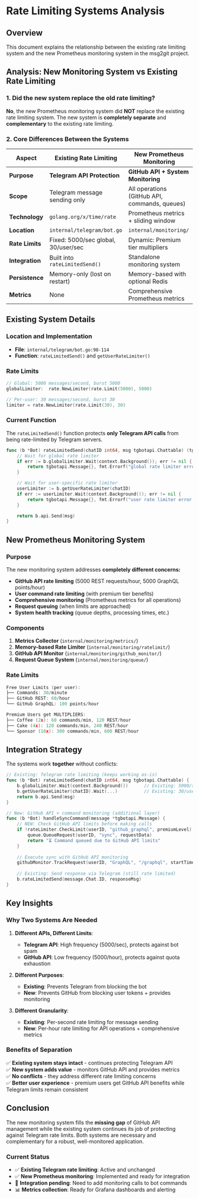 # Rate Limiting Systems Analysis

## Overview

This document explains the relationship between the existing rate limiting system and the new Prometheus monitoring system in the msg2git project.

## **Analysis: New Monitoring System vs Existing Rate Limiting**

### **1. Did the new system replace the old rate limiting?**

**No**, the new Prometheus monitoring system did **NOT** replace the existing rate limiting system. The new system is **completely separate** and **complementary** to the existing rate limiting.

### **2. Core Differences Between the Systems**

| **Aspect** | **Existing Rate Limiting** | **New Prometheus Monitoring** |
|------------|---------------------------|------------------------------|
| **Purpose** | **Telegram API Protection** | **GitHub API + System Monitoring** |
| **Scope** | Telegram message sending only | All operations (GitHub API, commands, queues) |
| **Technology** | `golang.org/x/time/rate` | Prometheus metrics + sliding window |
| **Location** | `internal/telegram/bot.go` | `internal/monitoring/` |
| **Rate Limits** | Fixed: 5000/sec global, 30/user/sec | Dynamic: Premium tier multipliers |
| **Integration** | Built into `rateLimitedSend()` | Standalone monitoring system |
| **Persistence** | Memory-only (lost on restart) | Memory-based with optional Redis |
| **Metrics** | None | Comprehensive Prometheus metrics |

## Existing System Details

### Location and Implementation
- **File**: `internal/telegram/bot.go:98-114`
- **Function**: `rateLimitedSend()` and `getUserRateLimiter()`

### Rate Limits
```go
// Global: 5000 messages/second, burst 5000
globalLimiter:  rate.NewLimiter(rate.Limit(5000), 5000)

// Per-user: 30 messages/second, burst 30  
limiter = rate.NewLimiter(rate.Limit(30), 30)
```

### Current Function
The `rateLimitedSend()` function protects **only Telegram API calls** from being rate-limited by Telegram servers.

```go
func (b *Bot) rateLimitedSend(chatID int64, msg tgbotapi.Chattable) (tgbotapi.Message, error) {
    // Wait for global rate limiter
    if err := b.globalLimiter.Wait(context.Background()); err != nil {
        return tgbotapi.Message{}, fmt.Errorf("global rate limiter error: %w", err)
    }

    // Wait for user-specific rate limiter
    userLimiter := b.getUserRateLimiter(chatID)
    if err := userLimiter.Wait(context.Background()); err != nil {
        return tgbotapi.Message{}, fmt.Errorf("user rate limiter error: %w", err)
    }

    return b.api.Send(msg)
}
```

## New Prometheus Monitoring System

### Purpose
The new monitoring system addresses **completely different concerns:**
- **GitHub API rate limiting** (5000 REST requests/hour, 5000 GraphQL points/hour)
- **User command rate limiting** (with premium tier benefits)
- **Comprehensive monitoring** (Prometheus metrics for all operations)
- **Request queuing** (when limits are approached)
- **System health tracking** (queue depths, processing times, etc.)

### Components
1. **Metrics Collector** (`internal/monitoring/metrics/`)
2. **Memory-based Rate Limiter** (`internal/monitoring/ratelimit/`)
3. **GitHub API Monitor** (`internal/monitoring/github_monitor/`)
4. **Request Queue System** (`internal/monitoring/queue/`)

### Rate Limits
```go
Free User Limits (per user):
├── Commands: 30/minute
├── GitHub REST: 60/hour  
└── GitHub GraphQL: 100 points/hour

Premium Users get MULTIPLIERS:
├── Coffee (2x): 60 commands/min, 120 REST/hour
├── Cake (4x): 120 commands/min, 240 REST/hour  
└── Sponsor (10x): 300 commands/min, 600 REST/hour
```

## Integration Strategy

The systems work **together** without conflicts:

```go
// Existing: Telegram rate limiting (keeps working as-is)
func (b *Bot) rateLimitedSend(chatID int64, msg tgbotapi.Chattable) {
    b.globalLimiter.Wait(context.Background())      // Existing: 5000/sec global
    b.getUserRateLimiter(chatID).Wait(...)          // Existing: 30/user/sec
    return b.api.Send(msg)
}

// New: GitHub API + command monitoring (additional layer)
func (b *Bot) handleSyncCommand(message *tgbotapi.Message) {
    // NEW: Check GitHub API limits before making calls
    if !rateLimiter.CheckLimit(userID, "github_graphql", premiumLevel) {
        queue.QueueRequest(userID, "sync", requestData)
        return "⏳ Command queued due to GitHub API limits"
    }
    
    // Execute sync with GitHub API monitoring
    githubMonitor.TrackRequest(userID, "GraphQL", "/graphql", startTime, response, err)
    
    // Existing: Send response via Telegram (still rate limited)
    b.rateLimitedSend(message.Chat.ID, responseMsg)
}
```

## Key Insights

### Why Two Systems Are Needed

1. **Different APIs, Different Limits**:
   - **Telegram API**: High frequency (5000/sec), protects against bot spam
   - **GitHub API**: Low frequency (5000/hour), protects against quota exhaustion

2. **Different Purposes**:
   - **Existing**: Prevents Telegram from blocking the bot
   - **New**: Prevents GitHub from blocking user tokens + provides monitoring

3. **Different Granularity**:
   - **Existing**: Per-second rate limiting for message sending
   - **New**: Per-hour rate limiting for API operations + comprehensive metrics

### Benefits of Separation

✅ **Existing system stays intact** - continues protecting Telegram API  
✅ **New system adds value** - monitors GitHub API and provides metrics  
✅ **No conflicts** - they address different rate limiting concerns  
✅ **Better user experience** - premium users get GitHub API benefits while Telegram limits remain consistent

## Conclusion

The new monitoring system fills the **missing gap** of GitHub API management while the existing system continues its job of protecting against Telegram rate limits. Both systems are necessary and complementary for a robust, well-monitored application.

### Current Status
- ✅ **Existing Telegram rate limiting**: Active and unchanged
- ✅ **New Prometheus monitoring**: Implemented and ready for integration
- 🔧 **Integration pending**: Need to add monitoring calls to bot commands
- 📊 **Metrics collection**: Ready for Grafana dashboards and alerting